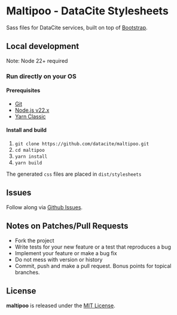 # Maltipoo - DataCite Stylesheets

Sass files for DataCite services, built on top of [Bootstrap](https://getbootstrap.com/).

## Local development

Note: Node 22+  required

### Run directly on your OS
#### Prerequisites
- [Git](https://git-scm.com/book/en/v2/Getting-Started-Installing-Git)
- [Node.js v22.x](https://nodejs.org/en/)
- [Yarn Classic](https://classic.yarnpkg.com/)

#### Install and build
1. `git clone https://github.com/datacite/maltipoo.git`
2. `cd maltipoo`
3. `yarn install`
4. `yarn build`

The generated `css` files are placed in `dist/stylesheets`

## Issues

Follow along via [Github Issues](https://github.com/datacite/maltipoo/issues).

## Notes on Patches/Pull Requests

* Fork the project
* Write tests for your new feature or a test that reproduces a bug
* Implement your feature or make a bug fix
* Do not mess with version or history
* Commit, push and make a pull request. Bonus points for topical branches.

## License
**maltipoo** is released under the [MIT License](https://github.com/datacite/maltipoo/blob/main/LICENSE).
